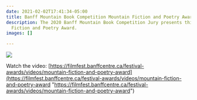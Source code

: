 ```yaml
---
date: 2021-02-02T17:41:34-05:00
title: Banff Mountain Book Competition Mountain Fiction and Poetry Award Presentation
description: The 2020 Banff Mountain Book Competition Jury presents this year's Mountain
  Fiction and Poetry Award.
images: []

---
```

![](/uploads/d1debe8a-6532-4958-815c-6954e28b748a-a1639362.jpg)

Watch the video: [https://filmfest.banffcentre.ca/festival-awards/videos/mountain-fiction-and-poetry-award](https://filmfest.banffcentre.ca/festival-awards/videos/mountain-fiction-and-poetry-award "https://filmfest.banffcentre.ca/festival-awards/videos/mountain-fiction-and-poetry-award")
